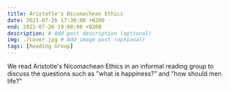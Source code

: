 ```yaml
---
title: Aristotle's Nicomachean Ethics
date: 2021-07-26 17:30:00 +0200
end: 2021-07-26 19:00:00 +0200
description: # Add post description (optional)
img: ./cover.jpg # Add image post (optional)
tags: [Reading Group]
---
```


We read Aristotle's Nicomachean Ethics in an informal reading group to discuss
the questions such as "what is happiness?" and "how should men life?"
